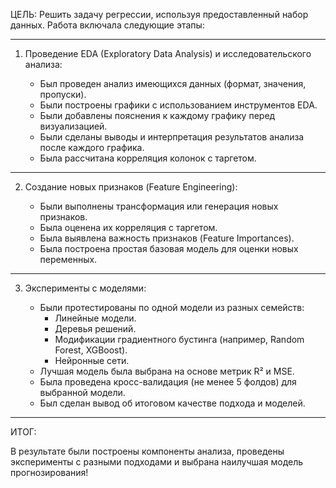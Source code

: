 ЦЕЛЬ: Решить задачу регрессии, используя предоставленный набор данных. Работа включала следующие этапы:

---

1. Проведение EDA (Exploratory Data Analysis) и исследовательского анализа:

   - Был проведен анализ имеющихся данных (формат, значения, пропуски).
   - Были построены графики с использованием инструментов EDA.
   - Были добавлены пояснения к каждому графику перед визуализацией.
   - Были сделаны выводы и интерпретация результатов анализа после каждого графика.
   - Была рассчитана корреляция колонок с таргетом.

---

2. Создание новых признаков (Feature Engineering):

   - Были выполнены трансформация или генерация новых признаков.
   - Была оценена их корреляция с таргетом.
   - Была выявлена важность признаков (Feature Importances).
   - Была построена простая базовая модель для оценки новых переменных.

---

3. Эксперименты с моделями:

   - Были протестированы по одной модели из разных семейств:
     - Линейные модели.
     - Деревья решений.
     - Модификации градиентного бустинга (например, Random Forest, XGBoost).
     - Нейронные сети.
   - Лучшая модель была выбрана на основе метрик R² и MSE.
   - Была проведена кросс-валидация (не менее 5 фолдов) для выбранной модели.
   - Был сделан вывод об итоговом качестве подхода и моделей.

---

ИТОГ:

В результате были построены компоненты анализа, проведены эксперименты с разными подходами и выбрана наилучшая модель прогнозирования!

